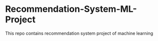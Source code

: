 # Recommendation-System-ML-Project
This repo contains recommendation system project of machine learning
